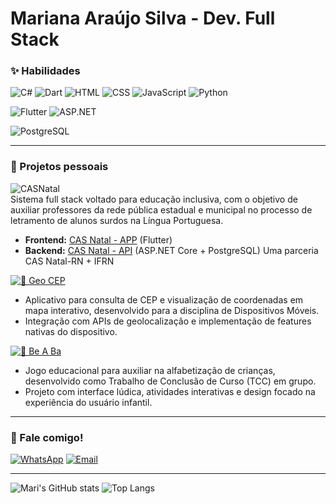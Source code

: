 # Mariana Araújo Silva - Dev. Full Stack

### ✨ Habilidades
![C#](https://img.shields.io/badge/C%23-FF8DAA?style=for-the-badge&logo=c-sharp&logoColor=4B0082)
![Dart](https://img.shields.io/badge/Dart-BAA0FF?style=for-the-badge&logo=dart&logoColor=4B0082)
![HTML](https://img.shields.io/badge/HTML-A8E6CF?style=for-the-badge&logo=html5&logoColor=4B0082)
![CSS](https://img.shields.io/badge/CSS-FFD3B6?style=for-the-badge&logo=css3&logoColor=4B0082)
![JavaScript](https://img.shields.io/badge/JavaScript-FFF59D?style=for-the-badge&logo=javascript&logoColor=4B0082)
![Python](https://img.shields.io/badge/Python-87CEEB?style=for-the-badge&logo=python&logoColor=003366)

![Flutter](https://img.shields.io/badge/Flutter-7FDBFF?style=for-the-badge&logo=flutter&logoColor=003366)
![ASP.NET](https://img.shields.io/badge/ASP.NET-CDA0DD?style=for-the-badge&logo=dotnet&logoColor=4B0082)

![PostgreSQL](https://img.shields.io/badge/PostgreSQL-FFF59D?style=for-the-badge&logo=postgresql&logoColor=4B0082)

---

### 🌷 Projetos pessoais

![CASNatal](https://img.shields.io/badge/Full_Stack-CAS_Natal-FFB7C5?style=for-the-badge)  
Sistema full stack voltado para educação inclusiva, com o objetivo de auxiliar professores da rede pública estadual e municipal no processo de letramento de alunos surdos na Língua Portuguesa. 
- **Frontend:** [CAS Natal - APP](https://github.com/mari-arujjo/APP-CAS-Natal) (Flutter)  
- **Backend:** [CAS Natal - API](https://github.com/mari-arujjo/CAS-Natal-Api) (ASP.NET Core + PostgreSQL)
Uma parceria CAS Natal-RN + IFRN


[![🔗 Geo CEP](https://img.shields.io/badge/🔗-Geo_CEP-A8E6CF?style=for-the-badge)](https://github.com/mari-arujjo/Geo-CEP)  
  - Aplicativo para consulta de CEP e visualização de coordenadas em mapa interativo, desenvolvido para a disciplina de Dispositivos Móveis.
  - Integração com APIs de geolocalização e implementação de features nativas do dispositivo.

[![🔗 Be A Ba](https://img.shields.io/badge/🔗-Be_A_Ba-87CEEB?style=for-the-badge)](https://github.com/mari-arujjo/Be-A-Ba)  
  - Jogo educacional para auxiliar na alfabetização de crianças, desenvolvido como Trabalho de Conclusão de Curso (TCC) em grupo.
  - Projeto com interface lúdica, atividades interativas e design focado na experiência do usuário infantil.

---

### 💌 Fale comigo!
[![WhatsApp](https://img.shields.io/badge/WhatsApp-A8E6CF?style=for-the-badge&logo=whatsapp&logoColor=006400)](https://wa.me/5584988594714)
[![Email](https://img.shields.io/badge/Email-FF9999?style=for-the-badge&logo=gmail&logoColor=8B0000)](mailto:araujosl.mariana@gmail.com)

---

![Mari's GitHub stats](https://github-readme-stats.vercel.app/api?username=mari-arujjo&show_icons=true&theme=radical)
![Top Langs](https://github-readme-stats.vercel.app/api/top-langs/?username=mari-arujjo&layout=compact&theme=radical&langs_count=7)


